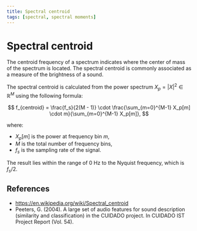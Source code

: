 ```yaml
---
title: Spectral centroid
tags: [spectral, spectral moments]
---
```


# Spectral centroid

The centroid frequency of a spectrum indicates where the center of mass of the spectrum is located.
The spectral centroid is commonly associated as a measure of the brightness of a sound.

The spectral centroid is calculated from the power spectrum $X_p = |X|^2 \in \mathbb{R}^M$ using the following formula:

$$
f_{centroid} = \frac{f_s}{2(M - 1)} \cdot \frac{\sum_{m=0}^{M-1} X_p[m] \cdot m}{\sum_{m=0}^{M-1} X_p[m]},
$$

where:

- $X_p[m]$ is the power at frequency bin $m$,
- $M$ is the total number of frequency bins,
- $f_s$ is the sampling rate of the signal.

The result lies within the range of $0$ Hz to the Nyquist frequency, which is $f_s / 2$.


## References

- https://en.wikipedia.org/wiki/Spectral_centroid
- Peeters, G. (2004). A large set of audio features for sound description (similarity and classification) in the CUIDADO project. In CUIDADO IST Project Report (Vol. 54).
